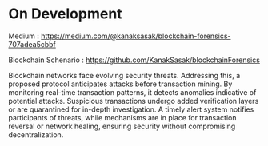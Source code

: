 # On Development
Medium : https://medium.com/@kanaksasak/blockchain-forensics-707adea5cbbf

Blockchain Schenario : https://github.com/KanakSasak/blockchainForensics


Blockchain networks face evolving security threats. Addressing this, a proposed protocol anticipates attacks before transaction mining. By monitoring real-time transaction patterns, it detects anomalies indicative of potential attacks. Suspicious transactions undergo added verification layers or are quarantined for in-depth investigation. A timely alert system notifies participants of threats, while mechanisms are in place for transaction reversal or network healing, ensuring security without compromising decentralization.
